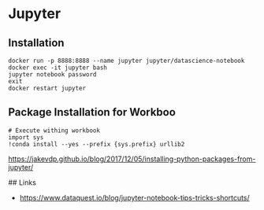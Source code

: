 # Jupyter

## Installation

    docker run -p 8888:8888 --name jupyter jupyter/datascience-notebook
    docker exec -it jupyter bash
    jupyter notebook password
    exit
    docker restart jupyter


## Package Installation for Workboo
  
    # Execute withing workbook
    import sys
    !conda install --yes --prefix {sys.prefix} urllib2

https://jakevdp.github.io/blog/2017/12/05/installing-python-packages-from-jupyter/

## Links
  * https://www.dataquest.io/blog/jupyter-notebook-tips-tricks-shortcuts/
  
